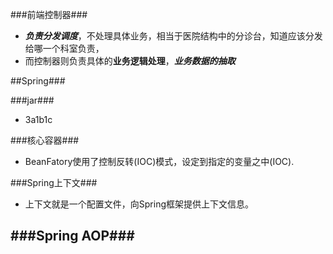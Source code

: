 ###前端控制器###
- ***负责分发调度***，不处理具体业务，相当于医院结构中的分诊台，知道应该分发给哪一个科室负责，
- 而控制器则负责具体的**业务逻辑处理**，***业务数据的抽取***




##Spring###

###jar###
- 3a1b1c

###核心容器###
- BeanFatory使用了控制反转(IOC)模式，设定到指定的变量之中(IOC).

###Spring上下文###
- 上下文就是一个配置文件，向Spring框架提供上下文信息。

###Spring AOP###
-